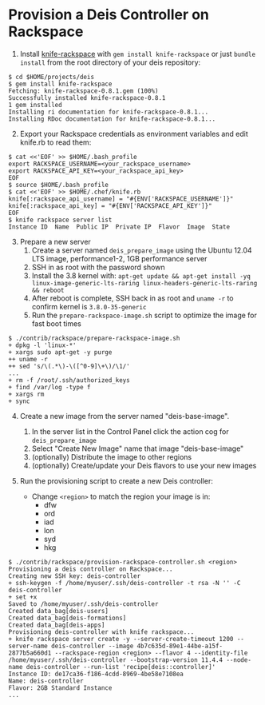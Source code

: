 Provision a Deis Controller on Rackspace
========================================

1. Install [knife-rackspace][kniferack] with `gem install knife-rackspace` or just `bundle install` from the root directory of your deis repository:

```console
$ cd $HOME/projects/deis
$ gem install knife-rackspace
Fetching: knife-rackspace-0.8.1.gem (100%)
Successfully installed knife-rackspace-0.8.1
1 gem installed
Installing ri documentation for knife-rackspace-0.8.1...
Installing RDoc documentation for knife-rackspace-0.8.1...
```

2. Export your Rackspace credentials as environment variables and edit knife.rb to read them:

```console
$ cat <<'EOF' >> $HOME/.bash_profile
export RACKSPACE_USERNAME=<your_rackspace_username>
export RACKSPACE_API_KEY=<your_rackspace_api_key>
EOF
$ source $HOME/.bash_profile
$ cat <<'EOF' >> $HOME/.chef/knife.rb
knife[:rackspace_api_username] = "#{ENV['RACKSPACE_USERNAME']}"
knife[:rackspace_api_key] = "#{ENV['RACKSPACE_API_KEY']}"
EOF
$ knife rackspace server list
Instance ID  Name  Public IP  Private IP  Flavor  Image  State
```

3. Prepare a new server
    1. Create a server named `deis_prepare_image` using the Ubuntu 12.04 LTS image, performance1-2, 1GB performance server
    1. SSH in as root with the password shown
    1. Install the 3.8 kernel with: ```apt-get update && apt-get install -yq linux-image-generic-lts-raring linux-headers-generic-lts-raring && reboot```
    1. After reboot is complete, SSH back in as root and `uname -r` to confirm kernel is `3.8.0-35-generic`
    1. Run the `prepare-rackspace-image.sh` script to optimize the image for fast boot times

```console
$ ./contrib/rackspace/prepare-rackspace-image.sh
+ dpkg -l 'linux-*'
+ xargs sudo apt-get -y purge
++ uname -r
++ sed 's/\(.*\)-\([^0-9]\+\)/\1/'
...
+ rm -f /root/.ssh/authorized_keys
+ find /var/log -type f
+ xargs rm
+ sync
```

4. Create a new image from the server named "deis-base-image".
    1. In the server list in the Control Panel click the action cog for `deis_prepare_image`        
    1. Select "Create New Image" name that image "deis-base-image"
    1. (optionally) Distribute the image to other regions
    1. (optionally) Create/update your Deis flavors to use your new images

5. Run the provisioning script to create a new Deis controller:
    * Change ```<region>``` to match the region your image is in:
        * dfw
        * ord
        * iad
        * lon
        * syd
        * hkg

```console
$ ./contrib/rackspace/provision-rackspace-controller.sh <region>
Provisioning a deis controller on Rackspace...
Creating new SSH key: deis-controller
+ ssh-keygen -f /home/myuser/.ssh/deis-controller -t rsa -N '' -C deis-controller
+ set +x
Saved to /home/myuser/.ssh/deis-controller
Created data_bag[deis-users]
Created data_bag[deis-formations]
Created data_bag[deis-apps]
Provisioning deis-controller with knife rackspace...
+ knife rackspace server create -y --server-create-timeout 1200 --server-name deis-controller --image 4b7c635d-89e1-44be-a15f-2877b5a660d1 --rackspace-region <region> --flavor 4 --identity-file /home/myuser/.ssh/deis-controller --bootstrap-version 11.4.4 --node-name deis-controller --run-list 'recipe[deis::controller]'
Instance ID: de17ca36-f186-4cdd-8969-4be58e7108ea
Name: deis-controller
Flavor: 2GB Standard Instance
...
```

[kniferack]: http://docs.opscode.com/plugin_knife_rackspace.html
